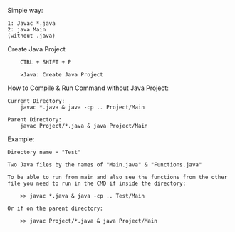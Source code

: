 Simple way:

    1: Javac *.java
    2: java Main
    (without .java)


Create Java Project

        CTRL + SHIFT + P

        >Java: Create Java Project



How to Compile & Run Command without Java Project:

    Current Directory:
        javac *.java & java -cp .. Project/Main

    Parent Directory:
        javac Project/*.java & java Project/Main



Example:

    Directory name = "Test"

    Two Java files by the names of "Main.java" & "Functions.java"

    To be able to run from main and also see the functions from the other file you need to run in the CMD if inside the directory:

        >> javac *.java & java -cp .. Test/Main
    
    Or if on the parent directory:
        
        >> javac Project/*.java & java Project/Main